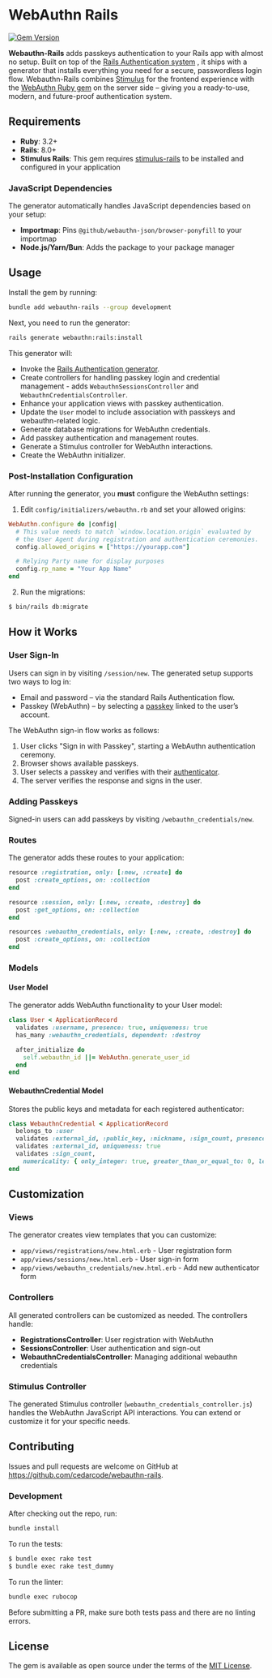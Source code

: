 # WebAuthn Rails

[![Gem Version](https://badge.fury.io/rb/webauthn-rails.svg)](https://badge.fury.io/rb/webauthn-rails)

**Webauthn-Rails** adds passkeys authentication to your Rails app with almost no setup. Built on top of the [Rails Authentication system](https://guides.rubyonrails.org/security.html)
, it ships with a generator that installs everything you need for a secure, passwordless login flow. Webauthn-Rails combines [Stimulus](https://stimulus.hotwired.dev/) for the frontend experience with the [WebAuthn Ruby gem](https://github.com/cedarcode/webauthn-ruby) on the server side – giving you a ready-to-use, modern, and future-proof authentication system.


## Requirements

- **Ruby**: 3.2+
- **Rails**: 8.0+
- **Stimulus Rails**: This gem requires [stimulus-rails](https://github.com/hotwired/stimulus-rails) to be installed and configured in your application

### JavaScript Dependencies

The generator automatically handles JavaScript dependencies based on your setup:

- **Importmap**: Pins `@github/webauthn-json/browser-ponyfill` to your importmap
- **Node.js/Yarn/Bun**: Adds the package to your package manager

## Usage

Install the gem by running:

```bash
bundle add webauthn-rails --group development
```

Next, you need to run the generator:

```bash
rails generate webauthn:rails:install
```

This generator will:

- Invoke the [Rails Authentication generator](https://github.com/rails/rails/blob/main/railties/lib/rails/generators/rails/authentication/authentication_generator.rb).
- Create controllers for handling passkey login and credential management - adds `WebauthnSessionsController` and `WebauthnCredentialsController`.
- Enhance your application views with passkey authentication.
- Update the `User` model to include association with passkeys and webauthn-related logic.
- Generate database migrations for WebAuthn credentials.
- Add passkey authentication and management routes.
- Generate a Stimulus controller for WebAuthn interactions.
- Create the WebAuthn initializer.

### Post-Installation Configuration

After running the generator, you **must** configure the WebAuthn settings:

1. Edit `config/initializers/webauthn.rb` and set your allowed origins:

```ruby
WebAuthn.configure do |config|
  # This value needs to match `window.location.origin` evaluated by
  # the User Agent during registration and authentication ceremonies.
  config.allowed_origins = ["https://yourapp.com"]

  # Relying Party name for display purposes
  config.rp_name = "Your App Name"
end
```

2. Run the migrations:

```bash
$ bin/rails db:migrate
```

## How it Works

### User Sign-In

Users can sign in by visiting `/session/new`. The generated setup supports two ways to log in:

- Email and password – via the standard Rails Authentication flow.
- Passkey (WebAuthn) – by selecting a [passkey](https://www.w3.org/TR/webauthn-3/#discoverable-credential) linked to the user’s account.

The WebAuthn sign-in flow works as follows:
1. User clicks "Sign in with Passkey", starting a WebAuthn authentication ceremony.
2. Browser shows available passkeys.
3. User selects a passkey and verifies with their [authenticator](https://www.w3.org/TR/webauthn-3/#webauthn-authenticator).
4. The server verifies the response and signs in the user.


### Adding Passkeys

Signed-in users can add passkeys by visiting `/webauthn_credentials/new`.

### Routes

The generator adds these routes to your application:

```ruby
resource :registration, only: [:new, :create] do
  post :create_options, on: :collection
end

resource :session, only: [:new, :create, :destroy] do
  post :get_options, on: :collection
end

resources :webauthn_credentials, only: [:new, :create, :destroy] do
  post :create_options, on: :collection
end
```

### Models

#### User Model

The generator adds WebAuthn functionality to your User model:

```ruby
class User < ApplicationRecord
  validates :username, presence: true, uniqueness: true
  has_many :webauthn_credentials, dependent: :destroy

  after_initialize do
    self.webauthn_id ||= WebAuthn.generate_user_id
  end
end
```

#### WebauthnCredential Model

Stores the public keys and metadata for each registered authenticator:

```ruby
class WebauthnCredential < ApplicationRecord
  belongs_to :user
  validates :external_id, :public_key, :nickname, :sign_count, presence: true
  validates :external_id, uniqueness: true
  validates :sign_count,
    numericality: { only_integer: true, greater_than_or_equal_to: 0, less_than_or_equal_to: 2**32 - 1 }
end
```

## Customization

### Views

The generator creates view templates that you can customize:

- `app/views/registrations/new.html.erb` - User registration form
- `app/views/sessions/new.html.erb` - User sign-in form
- `app/views/webauthn_credentials/new.html.erb` - Add new authenticator form

### Controllers

All generated controllers can be customized as needed. The controllers handle:

- **RegistrationsController**: User registration with WebAuthn
- **SessionsController**: User authentication and sign-out
- **WebauthnCredentialsController**: Managing additional webauthn credentials

### Stimulus Controller

The generated Stimulus controller (`webauthn_credentials_controller.js`) handles the WebAuthn JavaScript API interactions. You can extend or customize it for your specific needs.

## Contributing

Issues and pull requests are welcome on GitHub at https://github.com/cedarcode/webauthn-rails.

### Development

After checking out the repo, run:

```bash
bundle install
```

To run the tests:

```bash
$ bundle exec rake test
$ bundle exec rake test_dummy
```

To run the linter:

```bash
bundle exec rubocop
```

Before submitting a PR, make sure both tests pass and there are no linting errors.

## License

The gem is available as open source under the terms of the [MIT License](https://opensource.org/licenses/MIT).
